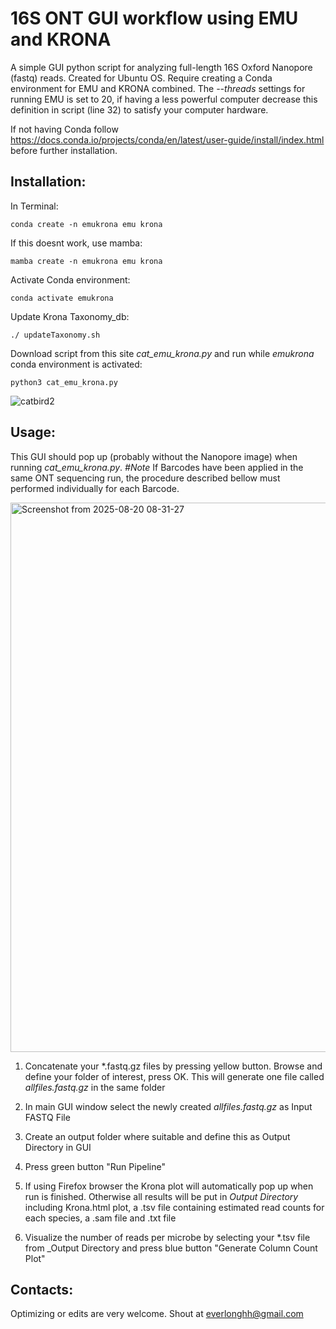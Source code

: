 # **16S ONT GUI workflow using EMU and KRONA**

A simple GUI python script for analyzing full-length 16S Oxford Nanopore (fastq) reads. Created for Ubuntu OS. Require creating a Conda environment for EMU and KRONA combined. The _--threads_ settings for running EMU is set to 20, if having a less powerful computer decrease this definition in script (line 32) to satisfy your computer hardware.

If not having Conda follow https://docs.conda.io/projects/conda/en/latest/user-guide/install/index.html before further installation.

## Installation:

In Terminal:

```
conda create -n emukrona emu krona
```

If this doesnt work, use mamba:

```
mamba create -n emukrona emu krona
```

Activate Conda environment:

```
conda activate emukrona
```

Update Krona Taxonomy_db:

```
./ updateTaxonomy.sh
```

Download script from this site _cat_emu_krona.py_ and run while _emukrona_ conda environment is activated:

```
python3 cat_emu_krona.py
```

![catbird2](https://github.com/user-attachments/assets/2fdec70a-640e-4f46-84bd-2101f99cc167)

## **Usage:**

This GUI should pop up (probably without the Nanopore image) when running _cat_emu_krona.py_. _#Note_ If Barcodes have been applied in the same ONT sequencing run, the procedure described bellow must performed individually for each Barcode.

<img width="649" height="879" alt="Screenshot from 2025-08-20 08-31-27" src="https://github.com/user-attachments/assets/a947ad10-718f-4f11-9f96-5efce12b667c" />

1. Concatenate your *.fastq.gz files by pressing yellow button. Browse and define your folder of interest, press OK. This will generate one file called _allfiles.fastq.gz_ in the same folder

2. In main GUI window select the newly created _allfiles.fastq.gz_ as Input FASTQ File

3. Create an output folder where suitable and define this as Output Directory in GUI

4. Press green button "Run Pipeline"

5. If using Firefox browser the Krona plot will automatically pop up when run is finished. Otherwise all results will be put in _Output Directory_ including Krona.html plot, a .tsv file containing estimated read counts for each species, a .sam file and .txt file

6. Visualize the number of reads per microbe by selecting your *.tsv file from _Output Directory and press blue button "Generate Column Count Plot"

## **Contacts:**

Optimizing or edits are very welcome. Shout at everlonghh@gmail.com
